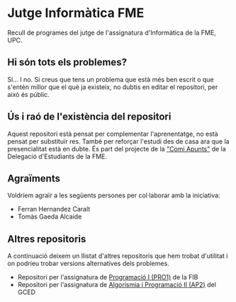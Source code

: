 # Jutge Informàtica FME

Recull de programes del jutge de l'assignatura d'Informàtica de la FME, UPC.

## Hi són tots els problemes?

Sí... I no. Si creus que tens un problema que està més ben escrit o que s'entén millor que el què ja existeix, no dubtis en editar el repositori, per això és públic.

## Ús i raó de l'existència del repositori

Aquest repositori està pensat per complementar l'aprenentatge, no està pensat per substituïr res. També per reforçar l'estudi des de casa ara que la presencialitat està en dubte. És part del projecte de la ["Comi Apunts"](https://dafme.upc.edu/ca/apunts) de la Delegació d'Estudiants de la FME.

## Agraïments

Voldríem agraïr a les següents persones per col·laborar amb la iniciativa:
- Ferran Hernandez Caralt
- Tomàs Gaeda Alcaide

## Altres repositoris

A continuació deixem un llistat d'altres repositoris que hem trobat d'utilitat i on podríeu trobar versions alternatives dels problemes.

- Repositori per l'assignatura de [Programació I (PRO1)](https://github.com/dumitrux/PRO1-jutge-FIB) de la FIB
- Repositori per l'assignatura de [Algorísmia i Programació II (AP2)](https://github.com/TomasGadea/Jutge-AP2) del GCED
